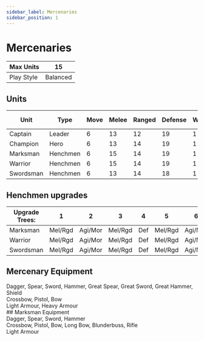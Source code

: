 ```yaml
---
sidebar_label: Mercenaries
sidebar_position: 1
---
```

# Mercenaries

| Max Units  | 15       |
| ---------- | -------- |
| Play Style | Balanced |

## Units

| Unit      | Type     | Move | Melee | Ranged | Defense | Wounds | Agility | Attacks | Morale | Base Cost |
| --------- | -------- | ---- | ----- | ------ | ------- | ------ | ------- | ------- | ------ | --------- |
| Captain   | Leader   | 6    | 13    | 12     | 19      | 1      | 8       | 1       | 7      | 60        |
| Champion  | Hero     | 6    | 13    | 14     | 19      | 1      | 11      | 1       | 10     | 35        |
| Marksman  | Henchmen | 6    | 15    | 14     | 19      | 1      | 11      | 1       | 10     | 25        |
| Warrior   | Henchmen | 6    | 15    | 14     | 19      | 1      | 11      | 1       | 10     | 25        |
| Swordsman | Henchmen | 6    | 13    | 14     | 18      | 1      | 11      | 1       | 10     | 40        |

## Henchmen upgrades

| Upgrade Trees: | 1       | 2       | 3       | 4   | 5       | 6       | 7       | 8   |
| -------------- | ------- | ------- | ------- | --- | ------- | ------- | ------- | --- |
| Marksman       | Mel/Rgd | Agi/Mor | Mel/Rgd | Def | Mel/Rgd | Agi/Mor | Mel/Rgd | Def |
| Warrior        | Mel/Rgd | Agi/Mor | Mel/Rgd | Def | Mel/Rgd | Agi/Mor | Mel/Rgd | Def |
| Swordsman      | Mel/Rgd | Agi/Mor | Mel/Rgd | Def | Mel/Rgd | Agi/Mor | Mel/Rgd | Def |

## Mercenary Equipment

<div name='melee-weapons'>
Dagger, Spear, Sword, Hammer, Great Spear, Great Sword, Great Hammer, Shield
</div>
<div name='ranged-weapons'>
Crossbow, Pistol, Bow
</div>
<div name='armour'>
Light Armour, Heavy Armour
</div>
## Marksman Equipment

<div name='melee-weapons'>
Dagger, Spear, Sword, Hammer
</div>
<div name='ranged-weapons'>
Crossbow, Pistol, Bow, Long Bow, Blunderbuss, Rifle
</div>
<div name='armour'>
Light Armour
</div>
